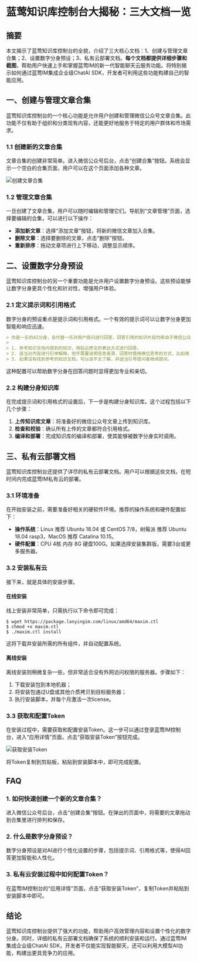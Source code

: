 # 蓝莺知识库控制台大揭秘：三大文档一览


## 摘要

本文揭示了蓝莺知识库控制台的全貌，介绍了三大核心文档：1、创建与管理文章合集；2、设置数字分身预设；3、私有云部署文档。**每个文档都提供详细步骤和截图**，帮助用户快速上手和掌握蓝莺IM的新一代智能聊天云服务功能。将特别揭示如何通过蓝莺IM集成企业级ChatAI SDK，开发者可利用这些功能构建自己的智能应用。

## 一、创建与管理文章合集

蓝莺知识库控制台的一个核心功能是允许用户创建和管理微信公众号文章合集。此功能不仅有助于组织和分类现有内容，还能更好地服务于特定的用户群体和市场需求。

### 1.1 创建新的文章合集

文章合集的创建非常简单。进入微信公众号后台，点击“创建合集”按钮。系统会显示一个空白的合集页面，用户可以在这个页面添加各种文章。

![创建文章合集](../../assets/articles/autogen-d073567763a38760ab3d25b6f859322f7925ff0b81c222614b849f67a5e70b17.png)

### 1.2 管理文章合集

一旦创建了文章合集，用户可以随时编辑和管理它们。导航到“文章管理”页面，选择要编辑的合集，可以进行以下操作：

- **添加新文章**：选择“添加文章”按钮，将新的微信文章加入合集。
- **删除文章**：选择要删除的文章，点击“删除”按钮。
- **重新排序**：拖动文章项进行上下移动，调整显示顺序。

## 二、设置数字分身预设

蓝莺知识库控制台的另一个重要功能是允许用户设置数字分身预设。这些预设能够让数字分身更具个性化和针对性，增强用户体验。

### 2.1 定义提示词和引用格式

数字分身的预设重点是提示词和引用格式。一个有效的提示词可以让数字分身更加智能和响应迅速。

```markdown
> 你是一乐的AI分身，会代替一乐对用户提问进行回答，回答引用的知识片段均来自于微信公众号「一乐来了」的文章。请遵循以下方法进行回复：
>
> 1. 参考知识文档内提到的知识，用贴近原文的表达方式进行回答。
> 2. 适当对内容进行引申解释，但不需要说明信息来源，回答时使用换位思考的方式，比如用「如果是我」或者「按照我的经验」这样的表述。
> 3. 如果没有找到参考的知识文档，可以说不太了解，并适当引导提问者继续提问。
```

这种配置可以帮助数字分身在回答问题时显得更加专业和亲切。

### 2.2 构建分身知识库

在完成提示词和引用格式的设置后，下一步是构建分身知识库。这个过程包括以下几个步骤：

1. **上传知识库文章**：将准备好的微信公众号文章上传到知识库。
2. **检查和校验**：确认所有上传的文章都符合引用格式。
3. **编译和部署**：完成知识库的编译和部署，使其能够被数字分身实时调用。

## 三、私有云部署文档

蓝莺知识库控制台还提供了详尽的私有云部署文档。用户可以根据这些文档，在短时间内完成蓝莺IM私有云的部署。

### 3.1 环境准备

在开始安装之前，需要准备好相关的硬软件环境。推荐的操作系统和硬件配置如下：

- **操作系统**：Linux 推荐 Ubuntu 18.04 或 CentOS 7/8，树莓派 推荐 Ubuntu 18.04 rasp3，MacOS 推荐 Catalina 10.15。
- **硬件配置**：CPU 4核 内存 8G 硬盘100G。如果选择安装集群版，需要3台或更多服务器。

### 3.2 安装私有云

接下来，就是具体的安装步骤。

#### 在线安装

线上安装非常简单，只需执行以下命令即可完成：

```shell
$ wget https://package.lanyingim.com/linux/amd64/maxim.ctl
$ chmod +x maxim.ctl
$ ./maxim.ctl install
```

这将下载并安装所需的所有组件，并自动配置系统。

#### 离线安装

离线安装则稍微复杂一些，但非常适合没有外网访问权限的服务器。步骤如下：

1. 下载安装包到本地机器；
2. 将安装包通过U盘或其他介质拷贝到目标服务器；
3. 执行安装脚本，并每个月激活一次license。

### 3.3 获取和配置Token

在安装过程中，需要获取和配置安装Token。这一步可以通过登录蓝莺IM控制台，进入“应用详情”页面，点击“获取安装Token”按钮完成。

![获取安装Token](../assets/1-5.get_install_token.png)

将Token复制到剪贴板，粘贴到安装脚本中，即可完成配置。

## FAQ

### **1. 如何快速创建一个新的文章合集？**

进入微信公众号后台，点击“创建合集”按钮。在弹出的页面中，将需要的文章拖动到合集里进行排列和保存。

### **2. 什么是数字分身预设？**

数字分身预设是对AI进行个性化设置的步骤，包括提示词、引用格式等，使得AI回答更加智能和人性化。

### **3. 私有云安装过程中如何配置Token？**

在蓝莺IM控制台的“应用详情”页面，点击“获取安装Token”，复制Token并粘贴到安装脚本中即可。

## 结论

蓝莺知识库控制台提供了强大的功能，帮助用户高效管理内容和设置个性化的数字分身。同时，详细的私有云部署文档确保了系统的顺利安装和运行。通过蓝莺IM集成企业级ChatAI SDK，开发者不仅能实现智能聊天，还可以利用大模型AI功能，构建出更具竞争力的应用。